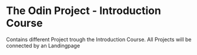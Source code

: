 # The Odin Project - Introduction Course
Contains different Project trough the Introduction Course.
All Projects will be connected by an Landingpage

